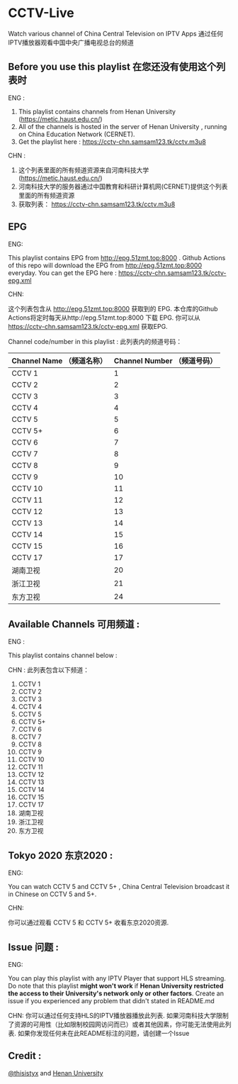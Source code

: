 # CCTV-Live
Watch various channel of China Central Television on IPTV Apps
通过任何IPTV播放器观看中国中央广播电视总台的频道

## Before you use this playlist 在您还没有使用这个列表时

ENG :

1. This playlist contains channels from Henan University (https://metic.haust.edu.cn/) 
2. All of the channels is hosted in the server of Henan University , running on China Education Network (CERNET).
3. Get the playlist here : https://cctv-chn.samsam123.tk/cctv.m3u8

CHN :

1. 这个列表里面的所有频道资源来自河南科技大学(https://metic.haust.edu.cn/) 
2. 河南科技大学的服务器通过中国教育和科研计算机网(CERNET)提供这个列表里面的所有频道资源
3. 获取列表： https://cctv-chn.samsam123.tk/cctv.m3u8

## EPG

ENG:

This playlist contains EPG from http://epg.51zmt.top:8000 . Github Actions of this repo will download the EPG from http://epg.51zmt.top:8000 everyday.
You can get the EPG here : https://cctv-chn.samsam123.tk/cctv-epg.xml

CHN:

这个列表包含从 http://epg.51zmt.top:8000 获取到的 EPG. 本仓库的Github Actions将定时每天从http://epg.51zmt.top:8000 下载 EPG.
你可以从 https://cctv-chn.samsam123.tk/cctv-epg.xml 获取EPG.

Channel code/number in this playlist :
此列表内的频道号码：

| Channel Name （频道名称） | Channel Number （频道号码）|
|--------------|----------------|
| CCTV 1       | 1              |
| CCTV 2       | 2              |
| CCTV 3       | 3              |
| CCTV 4       | 4              |
| CCTV 5       | 5              |
| CCTV 5+      | 6              |
| CCTV 6       | 7              |
| CCTV 7       | 8              |
| CCTV 8       | 9              |
| CCTV 9       | 10             |
| CCTV 10      | 11             |
| CCTV 11      | 12             |
| CCTV 12      | 13             |
| CCTV 13      | 14             |
| CCTV 14      | 15             |
| CCTV 15      | 16             |
| CCTV 17      | 17             |
| 湖南卫视     | 20             |
| 浙江卫视     | 21             |
| 东方卫视     | 24             |

## Available Channels 可用频道 :

ENG :

This playlist contains channel below :

CHN :
此列表包含以下频道：

1. CCTV 1
2. CCTV 2
3. CCTV 3
4. CCTV 4
5. CCTV 5
6. CCTV 5+
7. CCTV 6 
8. CCTV 7
9. CCTV 8
10. CCTV 9
11. CCTV 10
12. CCTV 11
13. CCTV 12
14. CCTV 13
15. CCTV 14
16. CCTV 15
17. CCTV 17
18. 湖南卫视
19. 浙江卫视
20. 东方卫视

## Tokyo 2020 东京2020 :

ENG:

You can watch CCTV 5 and CCTV 5+ , China Central Television broadcast it in Chinese on CCTV 5 and 5+.

CHN:

你可以通过观看 CCTV 5 和 CCTV 5+ 收看东京2020资源.

## Issue 问题 :

ENG: 

You can play this playlist with any IPTV Player that support HLS streaming.
Do note that this playlist **might won't work** if **Henan University restricted the access to their University's network only or other factors**.
Create an issue if you experienced any problem that didn't stated in README.md

CHN:
你可以通过任何支持HLS的IPTV播放器播放此列表.
如果河南科技大学限制了资源的可用性（比如限制校园网访问而已）或者其他因素，你可能无法使用此列表.
如果你发现任何未在此README标注的问题，请创建一个Issue

## Credit :
[@thisistyx](https://github.com/thisistyx) and [Henan University](https://metic.haust.edu.cn/)
